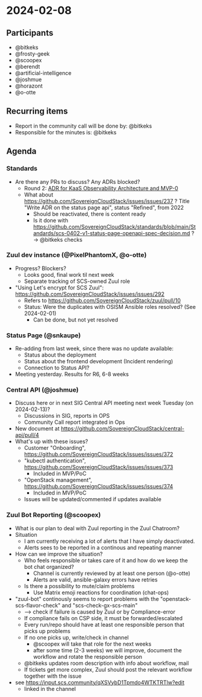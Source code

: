 # 2024-02-08

## Participants

- @bitkeks
- @frosty-geek
- @scoopex
- @berendt
- @artificial-intelligence
- @joshmue
- @horazont
- @o-otte

## Recurring items

- Report in the community call will be done by: @bitkeks
- Responsible for the minutes is: @bitkeks

## Agenda

### Standards

- Are there any PRs to discuss? Any ADRs blocked?
    - Round 2: [ADR for KaaS Observability Architecture and MVP-0](https://github.com/SovereignCloudStack/standards/pull/394)
    - What about https://github.com/SovereignCloudStack/issues/issues/237 ? Title "Write ADR on the status page api", status "Refined", from 2022
        - Should be reactivated, there is content ready 
        - Is it done with https://github.com/SovereignCloudStack/standards/blob/main/Standards/scs-0402-v1-status-page-openapi-spec-decision.md ? -> @bitkeks checks 

### Zuul dev instance (@PixelPhantomX, @o-otte)

- Progress? Blockers?
    - Looks good, final work til next week
    - Separate tracking of SCS-owned Zuul role
- "Using Let's encrypt for SCS Zuul": https://github.com/SovereignCloudStack/issues/issues/292
    - Refers to https://github.com/SovereignCloudStack/zuul/pull/10
    - Status: Were the duplicates with OSISM Ansible roles resolved? (See 2024-02-01)
        - Can be done, but not yet resolved

### Status Page (@snkaupe)

- Re-adding from last week, since there was no update available: 
    - Status about the deployment
    - Status about the frontend development (Incident rendering)
    - Connection to Status API?
- Meeting yesterday. Results for R6, 6-8 weeks

### Central API (@joshmue)

- Discuss here or in next SIG Central API meeting next week Tuesday (on 2024-02-13)?
    - Discussions in SIG, reports in OPS
    - Community Call report integrated in Ops
- New document at https://github.com/SovereignCloudStack/central-api/pull/4 
- What's up with these issues?
    - Customer "Onboarding", https://github.com/SovereignCloudStack/issues/issues/372
    - "kubectl authentication", https://github.com/SovereignCloudStack/issues/issues/373
        - Included in MVP/PoC
    - "OpenStack management", https://github.com/SovereignCloudStack/issues/issues/374
        - Included in MVP/PoC
    - Issues will be updated/commented if updates available


### Zuul Bot Reporting (@scoopex)

- What is our plan to deal with Zuul reporting in the Zuul Chatroom? 
- Situation
    - I am currently receiving a lot of alerts that I have simply deactivated. 
    - Alerts sees to be reported in a continous and repeating manner
- How can we improve the situation?
    - Who feels responsible or takes care of it and how do we keep the bot chat organized?
        - Channel is currently reviewed by at least one person (@o-otte)
        - Alerts are valid, ansible-galaxy errors have retries 
    - Is there a possibility to mute/claim problems
        - Use Matrix emoji reactions for coordination (chat-ops)
- "zuul-bot" continously seems to report problems with the "openstack-scs-flavor-check" and "scs-check-gx-scs-main"
    - --> check if failure is caused by Zuul or by Compliance-error
    - If compliance fails on CSP side, it must be forwarded/escalated
    - Every run/repo should have at least one responsible person that picks up problems
    - If no one picks up, write/check in channel
        - @scoopex will take that role for the next weeks
        - after some time (2-3 weeks) we will improve, document the workflow and rotate the responsible person
    - @bitkeks updates room description with info about workflow, mail
    - If tickets get more complex, Zuul should post the relevant workflow together with the issue
- see https://input.scs.community/qXSVybD1Tpmdo4WTKTRTlw?edit
    - linked in the channel
